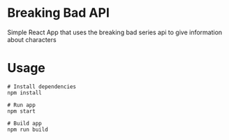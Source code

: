 # Breaking Bad API

Simple React App that uses the breaking bad series api to give information about characters

# Usage

```
# Install dependencies
npm install
```

```
# Run app
npm start
```

```
# Build app
npm run build
```
